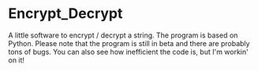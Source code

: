 # Encrypt_Decrypt
A little software to encrypt / decrypt a string. The program is based on Python.
Please note that the program is still in beta and there are probably tons of bugs. You can also see how inefficient the code is, but I'm workin' on it!
